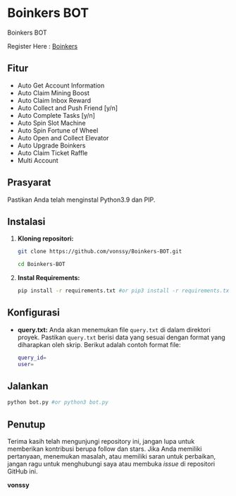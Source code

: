 # Boinkers BOT
Boinkers BOT

Register Here : [Boinkers](https://t.me/boinker_bot/boinkapp?startapp=boink1493482017)

## Fitur

  - Auto Get Account Information
  - Auto Claim Mining Boost
  - Auto Claim Inbox Reward
  - Auto Collect and Push Friend [y/n]
  - Auto Complete Tasks [y/n]
  - Auto Spin Slot Machine
  - Auto Spin Fortune of Wheel
  - Auto Open and Collect Elevator
  - Auto Upgrade Boinkers
  - Auto Claim Ticket Raffle
  - Multi Account

## Prasyarat

Pastikan Anda telah menginstal Python3.9 dan PIP.

## Instalasi

1. **Kloning repositori:**
   ```bash
   git clone https://github.com/vonssy/Boinkers-BOT.git
   ```
   ```bash
   cd Boinkers-BOT
   ```

2. **Instal Requirements:**
   ```bash
   pip install -r requirements.txt #or pip3 install -r requirements.txt
   ```

## Konfigurasi

- **query.txt:** Anda akan menemukan file `query.txt` di dalam direktori proyek. Pastikan `query.txt` berisi data yang sesuai dengan format yang diharapkan oleh skrip. Berikut adalah contoh format file:

  ```bash
  query_id=
  user=
  ```

## Jalankan

```bash
python bot.py #or python3 bot.py
```

## Penutup

Terima kasih telah mengunjungi repository ini, jangan lupa untuk memberikan kontribusi berupa follow dan stars.
Jika Anda memiliki pertanyaan, menemukan masalah, atau memiliki saran untuk perbaikan, jangan ragu untuk menghubungi saya atau membuka *issue* di repositori GitHub ini.

**vonssy**